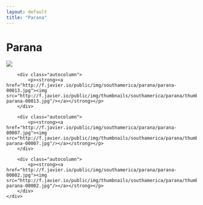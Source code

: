 ```yaml
---
layout: default
title: "Parana"
---
```


<h1 class="page" style="padding-left:0%;">Parana</h1>
<div class="page">
    <div class="autowide">
        <div class="autocolumn">
            <p><strong><a href="http://f.javier.io/public/img/southamerica/parana/parana-00009.jpg"><img src="http://f.javier.io/public/img/thumbnails/southamerica/parana/thumbnail-parana-00009.jpg"/></a></strong></p>
        </div>

        <div class="autocolumn">
            <p><strong><a href="http://f.javier.io/public/img/southamerica/parana/parana-00013.jpg"><img src="http://f.javier.io/public/img/thumbnails/southamerica/parana/thumbnail-parana-00013.jpg"/></a></strong></p>
        </div>

        <div class="autocolumn">
            <p><strong><a href="http://f.javier.io/public/img/southamerica/parana/parana-00007.jpg"><img src="http://f.javier.io/public/img/thumbnails/southamerica/parana/thumbnail-parana-00007.jpg"/></a></strong></p>
        </div>

        <div class="autocolumn">
            <p><strong><a href="http://f.javier.io/public/img/southamerica/parana/parana-00002.jpg"><img src="http://f.javier.io/public/img/thumbnails/southamerica/parana/thumbnail-parana-00002.jpg"/></a></strong></p>
        </div>
    </div>
</div>
